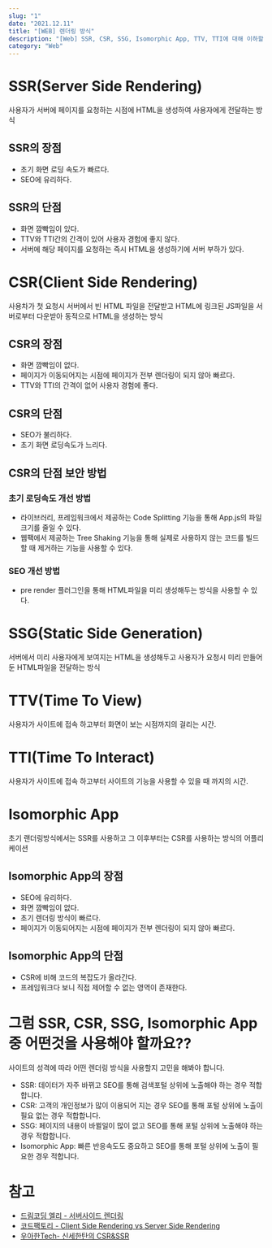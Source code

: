 ```yaml
---
slug: "1"
date: "2021.12.11"
title: "[WEB] 렌더링 방식"
description: "[Web] SSR, CSR, SSG, Isomorphic App, TTV, TTI에 대해 이하할 수 있다."
category: "Web"
---
```


# SSR(Server Side Rendering)

사용자가 서버에 페이지를 요청하는 시점에 HTML을 생성하여 사용자에게 전달하는 방식

## SSR의 장점

- 초기 화면 로딩 속도가 빠르다.
- SEO에 유리하다.

## SSR의 단점

- 화면 깜빡임이 있다.
- TTV와 TTI간의 간격이 있어 사용자 경험에 좋지 않다.
- 서버에 해당 페이지를 요청하는 즉시 HTML을 생성하기에 서버 부하가 있다.

# CSR(Client Side Rendering)

사용차가 첫 요청시 서버에서 빈 HTML 파일을 전달받고 HTML에 링크된 JS파일을 서버로부터 다운받아 동적으로 HTML을 생성하는 방식

## CSR의 장점

- 화면 깜빡임이 없다.
- 페이지가 이동되어지는 시점에 페이지가 전부 렌더링이 되지 않아 빠르다.
- TTV와 TTI의 간격이 없어 사용자 경험에 좋다.

## CSR의 단점

- SEO가 불리하다.
- 초기 화면 로딩속도가 느리다.

## CSR의 단점 보안 방법

### 초기 로딩속도 개선 방법

- 라이브러리, 프레임워크에서 제공하는 Code Splitting 기능을 통해 App.js의 파일 크기를 줄일 수 있다.
- 웹팩에서 제공하는 Tree Shaking 기능을 통해 실제로 사용하지 않는 코드를 빌드할 때 제거하는 기능을 사용할 수 있다.

### SEO 개선 방법

- pre render 플러그인을 통해 HTML파일을 미리 생성해두는 방식을 사용할 수 있다.

# SSG(Static Side Generation)

서버에서 미리 사용자에게 보여지는 HTML을 생성해두고 사용자가 요청시 미리 만들어 둔 HTML파일을 전달하는 방식

# TTV(Time To View)

사용자가 사이트에 접속 하고부터 화면이 보는 시점까지의 걸리는 시간.

# TTI(Time To Interact)

사용자가 사이트에 접속 하고부터 사이트의 기능을 사용할 수 있을 때 까지의 시간.

# Isomorphic App

초기 랜더링방식에서는 SSR를 사용하고 그 이후부터는 CSR를 사용하는 방식의 어플리케이션

## Isomorphic App의 장점

- SEO에 유리하다.
- 화면 깜빡임이 없다.
- 초기 렌더링 방식이 빠르다.
- 페이지가 이동되어지는 시점에 페이지가 전부 렌더링이 되지 않아 빠르다.

## Isomorphic App의 단점

- CSR에 비해 코드의 복잡도가 올라간다.
- 프레임워크다 보니 직접 제어할 수 없는 영역이 존재한다.

# 그럼 SSR, CSR, SSG, Isomorphic App 중 어떤것을 사용해야 할까요??

사이트의 성격에 따라 어떤 렌더링 방식을 사용할지 고민을 해봐야 합니다.

- SSR: 데이터가 자주 바뀌고 SEO를 통해 검색포털 상위에 노출해야 하는 경우 적합합니다.
- CSR: 고객의 개인정보가 많이 이용되어 지는 경우 SEO를 통해 포털 상위에 노출이 필요 없는 경우 적합합니다.
- SSG: 페이지의 내용이 바뀔일이 많이 없고 SEO를 통해 포털 상위에 노출해야 하는 경우 적합합니다.
- Isomorphic App: 빠른 반응속도도 중요하고 SEO를 통해 포털 상위에 노출이 필요한 경우 적합니다.

# 참고

- [드림코딩 엘리 - 서버사이드 렌더링](https://www.youtube.com/watch?v=iZ9csAfU5Os)
- [코드팩토리 - Client Side Rendering vs Server Side Rendering](https://www.youtube.com/watch?v=5W72UHb-9iI)
- [우아한Tech- 신세한탄의 CSR&SSR](https://www.youtube.com/watch?v=YuqB8D6eCKE)

